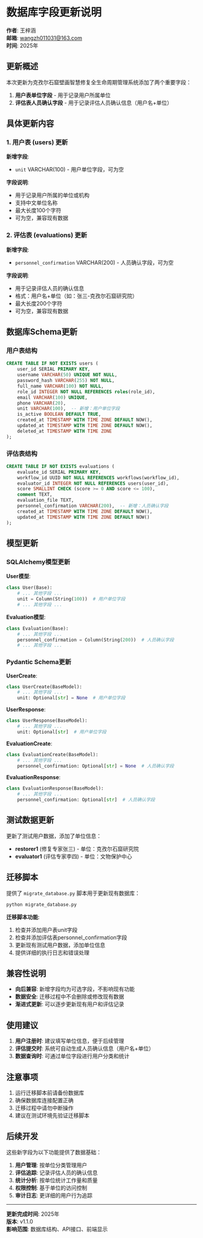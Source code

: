 # 数据库字段更新说明

**作者**: 王梓涵  
**邮箱**: wangzh011031@163.com  
**时间**: 2025年

## 更新概述

本次更新为克孜尔石窟壁画智慧修复全生命周期管理系统添加了两个重要字段：

1. **用户表单位字段** - 用于记录用户所属单位
2. **评估表人员确认字段** - 用于记录评估人员确认信息（用户名+单位）

## 具体更新内容

### 1. 用户表 (users) 更新

**新增字段**:
- `unit` VARCHAR(100) - 用户单位字段，可为空

**字段说明**:
- 用于记录用户所属的单位或机构
- 支持中文单位名称
- 最大长度100个字符
- 可为空，兼容现有数据

### 2. 评估表 (evaluations) 更新

**新增字段**:
- `personnel_confirmation` VARCHAR(200) - 人员确认字段，可为空

**字段说明**:
- 用于记录评估人员的确认信息
- 格式：用户名+单位（如：张三-克孜尔石窟研究院）
- 最大长度200个字符
- 可为空，兼容现有数据

## 数据库Schema更新

### 用户表结构
```sql
CREATE TABLE IF NOT EXISTS users (
    user_id SERIAL PRIMARY KEY,
    username VARCHAR(50) UNIQUE NOT NULL,
    password_hash VARCHAR(255) NOT NULL,
    full_name VARCHAR(100) NOT NULL,
    role_id INTEGER NOT NULL REFERENCES roles(role_id),
    email VARCHAR(100) UNIQUE,
    phone VARCHAR(20),
    unit VARCHAR(100),  -- 新增：用户单位字段
    is_active BOOLEAN DEFAULT TRUE,
    created_at TIMESTAMP WITH TIME ZONE DEFAULT NOW(),
    updated_at TIMESTAMP WITH TIME ZONE DEFAULT NOW(),
    deleted_at TIMESTAMP WITH TIME ZONE
);
```

### 评估表结构
```sql
CREATE TABLE IF NOT EXISTS evaluations (
    evaluate_id SERIAL PRIMARY KEY,
    workflow_id UUID NOT NULL REFERENCES workflows(workflow_id),
    evaluator_id INTEGER NOT NULL REFERENCES users(user_id),
    score SMALLINT CHECK (score >= 0 AND score <= 100),
    comment TEXT,
    evaluation_file TEXT,
    personnel_confirmation VARCHAR(200),  -- 新增：人员确认字段
    created_at TIMESTAMP WITH TIME ZONE DEFAULT NOW(),
    updated_at TIMESTAMP WITH TIME ZONE DEFAULT NOW()
);
```

## 模型更新

### SQLAlchemy模型更新

**User模型**:
```python
class User(Base):
    # ... 其他字段 ...
    unit = Column(String(100))  # 用户单位字段
    # ... 其他字段 ...
```

**Evaluation模型**:
```python
class Evaluation(Base):
    # ... 其他字段 ...
    personnel_confirmation = Column(String(200))  # 人员确认字段
    # ... 其他字段 ...
```

### Pydantic Schema更新

**UserCreate**:
```python
class UserCreate(BaseModel):
    # ... 其他字段 ...
    unit: Optional[str] = None  # 用户单位字段
```

**UserResponse**:
```python
class UserResponse(BaseModel):
    # ... 其他字段 ...
    unit: Optional[str]  # 用户单位字段
```

**EvaluationCreate**:
```python
class EvaluationCreate(BaseModel):
    # ... 其他字段 ...
    personnel_confirmation: Optional[str] = None  # 人员确认字段
```

**EvaluationResponse**:
```python
class EvaluationResponse(BaseModel):
    # ... 其他字段 ...
    personnel_confirmation: Optional[str]  # 人员确认字段
```

## 测试数据更新

更新了测试用户数据，添加了单位信息：

- **restorer1** (修复专家张三) - 单位：克孜尔石窟研究院
- **evaluator1** (评估专家李四) - 单位：文物保护中心

## 迁移脚本

提供了 `migrate_database.py` 脚本用于更新现有数据库：

```bash
python migrate_database.py
```

**迁移脚本功能**:
1. 检查并添加用户表unit字段
2. 检查并添加评估表personnel_confirmation字段
3. 更新现有测试用户数据，添加单位信息
4. 提供详细的执行日志和错误处理

## 兼容性说明

- **向后兼容**: 新增字段均为可选字段，不影响现有功能
- **数据安全**: 迁移过程中不会删除或修改现有数据
- **渐进式更新**: 可以逐步更新现有用户和评估记录

## 使用建议

1. **用户注册时**: 建议填写单位信息，便于后续管理
2. **评估提交时**: 系统可自动生成人员确认信息（用户名+单位）
3. **数据查询时**: 可通过单位字段进行用户分类和统计

## 注意事项

1. 运行迁移脚本前请备份数据库
2. 确保数据库连接配置正确
3. 迁移过程中请勿中断操作
4. 建议在测试环境先验证迁移脚本

## 后续开发

这些新字段为以下功能提供了数据基础：

1. **用户管理**: 按单位分类管理用户
2. **评估追踪**: 记录评估人员的确认信息
3. **统计分析**: 按单位统计工作量和质量
4. **权限控制**: 基于单位的访问控制
5. **审计日志**: 更详细的用户行为追踪

---

**更新完成时间**: 2025年  
**版本**: v1.1.0  
**影响范围**: 数据库结构、API接口、前端显示
